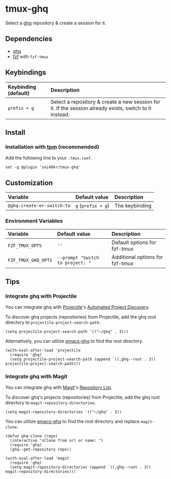 # tmux-ghq

Select a [ghq](https://github.com/x-motemen/ghq) repository & create a session for it.

## Dependencies

- [ghq](https://github.com/x-motemen/ghq)
- [fzf](https://github.com/junegunn/fzf) with `fzf-tmux`

## Keybindings

| Keybinding (default) | Description                                                                                             |
|:---------------------|:--------------------------------------------------------------------------------------------------------|
| `prefix + g`         | Select a repository & create a new session for it. If the session already exists, switch to it instead. |

## Install

### Installation with [tpm](https://github.com/tmux-plugins/tpm) (recommended)

Add the following line to your `.tmux.conf`.

```tmux
set -g @plugin 'sei40kr/tmux-ghq'
```

## Customization

| Variable                   | Default value      | Description    |
|:---------------------------|:-------------------|:---------------|
| `@ghq-create-or-switch-to` | `g` (`prefix + g`) | The keybinding |

### Environment Variables

| Variable            | Default value                    | Description                     |
|:--------------------|:---------------------------------|:--------------------------------|
| `FZF_TMUX_OPTS`     | `''`                             | Default options for fzf-tmux    |
| `FZF_TMUX_GHQ_OPTS` | `--prompt "Switch to project: "` | Additional options for fzf-tmux |

## Tips

### Integrate ghq with Projectile

You can integrate ghq with
[Projectile](https://docs.projectile.mx/projectile/index.html)'s
[Automated Project Discovery](https://docs.projectile.mx/projectile/usage.html#automated-project-discovery).

To discover ghq projects (repositories) from Projectile, add the ghq root
directory to `projectile-project-search-path`.

```emacs-lisp
(setq projectile-project-search-path '(("~/ghq" . 3)))
```

Alternatively, you can utilize [emacs-ghq](https://github.com/rcoedo/emacs-ghq)
to find the root directory.

```emacs-lisp
(with-eval-after-load 'projectile
  (require 'ghq)
  (setq projectile-project-search-path (append `((,ghq--root . 3)) projectile-project-search-path)))
```

### Integrate ghq with Magit

You can integrate ghq with [Magit](https://magit.vc)'s [Repository List](https://magit.vc/manual/magit/Repository-List.html).

To discover ghq's projects (repositories) from Projectile, add the ghq root
directory to `magit-repository-directories`.

```emacs-lisp
(setq magit-repository-directories '(("~/ghq" . 3))
```

You can utilize [emacs-ghq](https://github.com/rcoedo/emacs-ghq) to find the root
directory and replace `magit-clone`.

```emacs-lisp
(defun ghq-clone (repo)
  (interactive "sClone from url or name: ")
  (require 'ghq)
  (ghq--get-repository repo))

(with-eval-after-load 'magit
  (require 'ghq)
  (setq magit-repository-directories (append `((,ghq--root . 3)) magit-repository-directories)))
```
